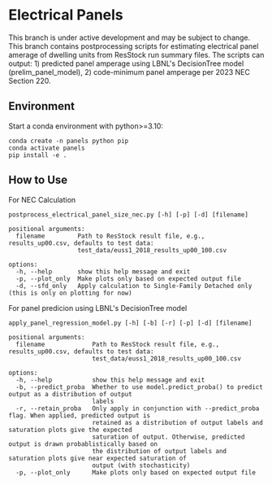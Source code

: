 # Electrical Panels
This branch is under active development and may be subject to change. This branch contains postprocessing scripts for estimating electrical panel amerage of dwelling units from ResStock run summary files. The scripts can output: 1) predicted panel amperage using LBNL's DecisionTree model (prelim_panel_model), 2) code-minimum panel amperage per 2023 NEC Section 220.

## Environment

Start a conda environment with python>=3.10:

```
conda create -n panels python pip
conda activate panels
pip install -e .
```

## How to Use

For NEC Calculation
```
postprocess_electrical_panel_size_nec.py [-h] [-p] [-d] [filename]

positional arguments:
  filename         Path to ResStock result file, e.g., results_up00.csv, defaults to test data:
                   test_data/euss1_2018_results_up00_100.csv

options:
  -h, --help       show this help message and exit
  -p, --plot_only  Make plots only based on expected output file
  -d, --sfd_only   Apply calculation to Single-Family Detached only (this is only on plotting for now)
```

For panel predicion using LBNL's DecisionTree model
```
apply_panel_regression_model.py [-h] [-b] [-r] [-p] [-d] [filename]

positional arguments:
  filename             Path to ResStock result file, e.g., results_up00.csv, defaults to test data:
                       test_data/euss1_2018_results_up00_100.csv

options:
  -h, --help           show this help message and exit
  -b, --predict_proba  Whether to use model.predict_proba() to predict output as a distribution of output
                       labels
  -r, --retain_proba   Only apply in conjunction with --predict_proba flag. When applied, predicted output is
                       retained as a distribution of output labels and saturation plots give the expected
                       saturation of output. Otherwise, predicted output is drawn probablistically based on
                       the distribution of output labels and saturation plots give near expected saturation of
                       output (with stochasticity)
  -p, --plot_only      Make plots only based on expected output file
  ```